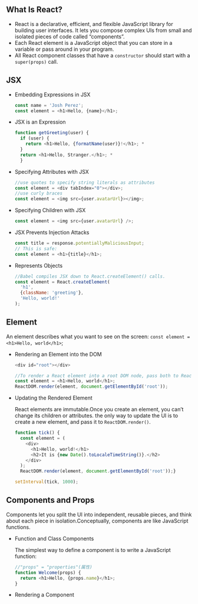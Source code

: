 ## What Is React? 

+ React is a declarative, efficient, and flexible JavaScript library for  building user interfaces. It lets you compose complex UIs from small and isolated pieces of code called “components”.
+ Each React element is a JavaScript object that you can store in a variable or pass around in your program.
+ All React component classes that have a `constructor` should start with a `super(props)` call.

## JSX

+ Embedding Expressions in JSX

  ```js
  const name = 'Josh Perez';
  const element = <h1>Hello, {name}</h1>;
  ```

+ JSX is an Expression

  ```js
  function getGreeting(user) {
    if (user) {
      return <h1>Hello, {formatName(user)}!</h1>; *
    }
    return <h1>Hello, Stranger.</h1>; *
    }
  ```

+ Specifying Attributes with JSX 

  ```js
  //use quotes to specify string literals as attributes
  const element = <div tabIndex="0"></div>;
  //use curly braces
  const element = <img src={user.avatarUrl}></img>;
  ```

+ Specifying Children with JSX 

  ```js
  const element = <img src={user.avatarUrl} />;
  ```

+ JSX Prevents Injection Attacks 

  ```js
  const title = response.potentiallyMaliciousInput;
  // This is safe:
  const element = <h1>{title}</h1>;
  ```

+ Represents Objects 

  ```js
  //Babel compiles JSX down to React.createElement() calls.
  const element = React.createElement(
    'h1',
    {className: 'greeting'},
    'Hello, world!'
  );
  ```

## Element

  An element describes what you want to see on the screen: `const element = <h1>Hello, world</h1>`;

+ Rendering an Element into the DOM 

  ```js
  <div id="root"></div>
  
  //To render a React element into a root DOM node, pass both to ReactDOM.render():
  const element = <h1>Hello, world</h1>;
  ReactDOM.render(element, document.getElementById('root'));
  ```

+ Updating the Rendered Element 

  React elements are immutable.Once you create an element, you can’t change its children or attributes. the only way to update the UI is to create a new element, and pass it to `ReactDOM.render()`.

  ```js
  function tick() {
    const element = (
      <div>
        <h1>Hello, world!</h1>
        <h2>It is {new Date().toLocaleTimeString()}.</h2>
      </div>
    );
    ReactDOM.render(element, document.getElementById('root'));}
  
  setInterval(tick, 1000);
  ```


## Components and Props

Components let you split the UI into independent, reusable pieces, and think about each piece in isolation.Conceptually, components are like JavaScript functions.

+ Function and Class Components 

  The simplest way to define a component is to write a JavaScript function: 

  ```js
  //"props" = "properties"(属性)
  function Welcome(props) {
    return <h1>Hello, {props.name}</h1>;
  }
  ```

+ Rendering a Component